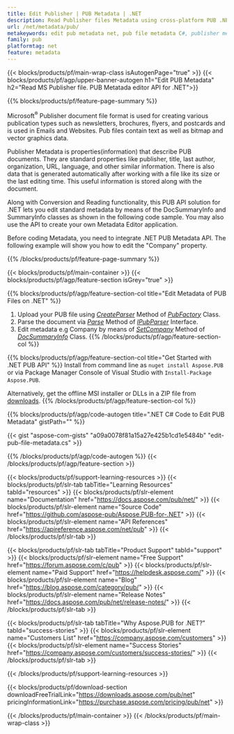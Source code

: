 ```yaml
---
title: Edit Publisher | PUB Metadata | .NET
description: Read Publisher files Metadata using cross-platform PUB .NET API Solution.  On-premise .NET API gives you access to SummaryInfo and DocSummaryInfo properties.
url: /net/metadata/pub/
metakeywords: edit pub metadata net, pub file metadata C#, publisher metadata editor .net, read pub file metadata C#, read pub metadata .net
family: pub
platformtag: net
feature: metadata
---
```


{{< blocks/products/pf/main-wrap-class isAutogenPage="true" >}}
{{< blocks/products/pf/agp/upper-banner-autogen h1="Edit PUB Metadata" h2="Read MS Publisher file. PUB Metatada editor API for .NET">}}

{{% blocks/products/pf/feature-page-summary %}}
<p>
Microsoft<sup>&reg;</sup> Publisher document file format is used for creating various publication types such as newsletters, brochures, flyers, and postcards and is used in Emails and Websites. Pub files contain text as well as bitmap and vector graphics data.
</p>
<p>
Publisher Metadata is properties(information) that describe PUB documents. They are standard properties like publisher, title, last author, organization, URL, language, and other similar information. There is also data that is generated automatically after working with a file like its size or the last editing time. This useful information is stored along with the document. 
</p>
<p>
Along with Conversion and Reading functionality, this PUB API solution for .NET lets you edit standard metadata by means of the DocSummaryInfo and SummaryInfo classes as shown in the following code sample. You may also use the API to create your own Metadata Editor application.
</p>
<p>
Before coding Metadata, you need to integrate .NET PUB Metadata API. The following example will show you how to edit the "Company" property.
</p>
{{% /blocks/products/pf/feature-page-summary  %}}


{{< blocks/products/pf/main-container >}}
{{< blocks/products/pf/agp/feature-section isGrey="true" >}}

{{% blocks/products/pf/agp/feature-section-col title="Edit Metadata of PUB Files on .NET" %}}
1. Upload your PUB file using [*CreateParser*](https://apireference.aspose.com/pub/net/aspose.pub/pubfactory/methods/createparser/index) Method of [*PubFactory*](https://apireference.aspose.com/pub/net/aspose.pub/pubfactory) Class.
2. Parse the document via [*Parse*](https://apireference.aspose.com/pub/net/aspose.pub/ipubparser/methods/parse) Method of [*IPubParser*](https://apireference.aspose.com/pub/net/aspose.pub/ipubparser) Interface.
3. Edit metadata e.g Company by means of [*SetCompany*](https://apireference.aspose.com/pub/net/aspose.pub/docsummaryinfo/methods/setcompany) Method of [*DocSummaryInfo*](https://apireference.aspose.com/pub/net/aspose.pub/docsummaryinfo) Class.
{{% /blocks/products/pf/agp/feature-section-col %}}

{{% blocks/products/pf/agp/feature-section-col title="Get Started with .NET PUB API" %}}
Install from command line as ```nuget install Aspose.PUB``` or via Package Manager Console of Visual Studio with ```Install-Package Aspose.PUB```.

Alternatively, get the offline MSI installer or DLLs in a ZIP file from [downloads](https://downloads.aspose.com/pub/net).
{{% /blocks/products/pf/agp/feature-section-col %}}

{{% blocks/products/pf/agp/code-autogen title=".NET C# Code to Edit PUB Metadata" gistPath="" %}}

{{< gist "aspose-com-gists" "a09a0078f81a15a27e425b1cd1e5484b" "edit-pub-file-metadata.cs" >}}

{{% /blocks/products/pf/agp/code-autogen %}}
{{< /blocks/products/pf/agp/feature-section >}}

{{< blocks/products/pf/support-learning-resources >}}
{{< blocks/products/pf/slr-tab tabTitle="Learning Resources" tabId="resources" >}}
{{< blocks/products/pf/slr-element name="Documentation" href="https://docs.aspose.com/pub/net/" >}}
{{< blocks/products/pf/slr-element name="Source Code" href="https://github.com/aspose-pub/Aspose.PUB-for-.NET" >}}
{{< blocks/products/pf/slr-element name="API References" href="https://apireference.aspose.com/net/pub" >}}
{{< /blocks/products/pf/slr-tab >}}

{{< blocks/products/pf/slr-tab tabTitle="Product Support" tabId="support" >}}
{{< blocks/products/pf/slr-element name="Free Support" href="https://forum.aspose.com/c/pub" >}}
{{< blocks/products/pf/slr-element name="Paid Support" href="https://helpdesk.aspose.com/" >}}
{{< blocks/products/pf/slr-element name="Blog" href="https://blog.aspose.com/category/pub/" >}}
{{< blocks/products/pf/slr-element name="Release Notes" href="https://docs.aspose.com/pub/net/release-notes/" >}}
{{< /blocks/products/pf/slr-tab >}}

{{< blocks/products/pf/slr-tab tabTitle="Why Aspose.PUB for .NET?" tabId="success-stories" >}}
{{< blocks/products/pf/slr-element name="Customers List" href="https://company.aspose.com/customers" >}}
{{< blocks/products/pf/slr-element name="Success Stories" href="https://company.aspose.com/customers/success-stories/" >}}
{{< /blocks/products/pf/slr-tab >}}

{{< /blocks/products/pf/support-learning-resources >}}

{{< blocks/products/pf/download-section downloadFreeTrialLink="https://downloads.aspose.com/pub/net" pricingInformationLink="https://purchase.aspose.com/pricing/pub/net" >}}

{{< /blocks/products/pf/main-container >}}
{{< /blocks/products/pf/main-wrap-class >}}
